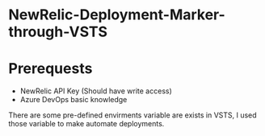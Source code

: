 # NewRelic-Deployment-Marker-through-VSTS

# Prerequests

- NewRelic API Key (Should have write access)
- Azure DevOps basic knowledge


There are some pre-defined envirments variable are exists in VSTS, I used those variable to make automate deployments.  


